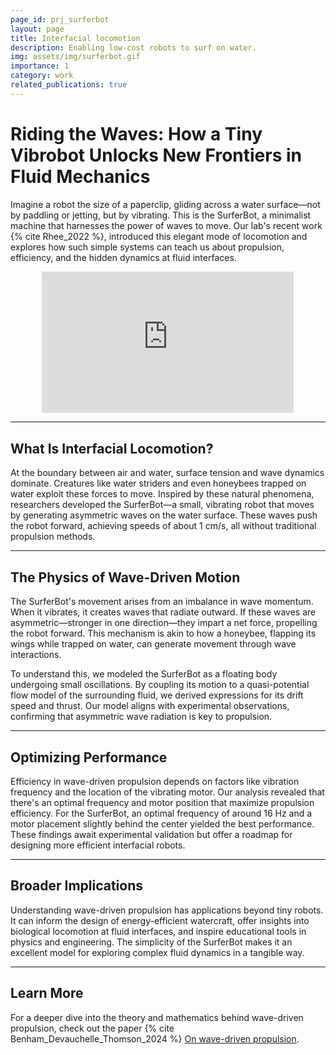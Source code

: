 ```yaml
---
page_id: prj_surferbot
layout: page
title: Interfacial locomotion
description: Enabling low-cost robots to surf on water.
img: assets/img/surferbot.gif
importance: 1
category: work
related_publications: true
---
```


# Riding the Waves: How a Tiny Vibrobot Unlocks New Frontiers in Fluid Mechanics

Imagine a robot the size of a paperclip, gliding across a water surface—not by paddling or jetting, but by vibrating. This is the SurferBot, a minimalist machine that harnesses the power of waves to move. Our lab's recent work {% cite Rhee_2022 %}, introduced this elegant mode of locomotion and explores how such simple systems can teach us about propulsion, efficiency, and the hidden dynamics at fluid interfaces.

<div style="width: 100%; display: flex; justify-content: center;">
  <div style="position: relative; width: 80%; padding-bottom: 45%; height: 0; overflow: hidden;">
    <iframe 
      src="https://www.youtube.com/embed/PQF6yGAs-TA?autoplay=1&mute=1&si=0qH_j8Lccw4ljD_3" 
      title="YouTube video player"
      style="position: absolute; top: 0; left: 0; width: 100%; height: 100%;"
      frameborder="0" 
      allow="accelerometer; autoplay; clipboard-write; encrypted-media; gyroscope; picture-in-picture; web-share"
      referrerpolicy="strict-origin-when-cross-origin" 
      allowfullscreen>
    </iframe>
  </div>
</div>

---

## What Is Interfacial Locomotion?

At the boundary between air and water, surface tension and wave dynamics dominate. Creatures like water striders and even honeybees trapped on water exploit these forces to move. Inspired by these natural phenomena, researchers developed the SurferBot—a small, vibrating robot that moves by generating asymmetric waves on the water surface. These waves push the robot forward, achieving speeds of about 1 cm/s, all without traditional propulsion methods.

---

## The Physics of Wave-Driven Motion

The SurferBot's movement arises from an imbalance in wave momentum. When it vibrates, it creates waves that radiate outward. If these waves are asymmetric—stronger in one direction—they impart a net force, propelling the robot forward. This mechanism is akin to how a honeybee, flapping its wings while trapped on water, can generate movement through wave interactions.

To understand this, we modeled the SurferBot as a floating body undergoing small oscillations. By coupling its motion to a quasi-potential flow model of the surrounding fluid, we derived expressions for its drift speed and thrust. Our model aligns with experimental observations, confirming that asymmetric wave radiation is key to propulsion.

---

## Optimizing Performance

Efficiency in wave-driven propulsion depends on factors like vibration frequency and the location of the vibrating motor. Our analysis revealed that there's an optimal frequency and motor position that maximize propulsion efficiency. For the SurferBot, an optimal frequency of around 16 Hz and a motor placement slightly behind the center yielded the best performance. These findings await experimental validation but offer a roadmap for designing more efficient interfacial robots.

---

## Broader Implications

Understanding wave-driven propulsion has applications beyond tiny robots. It can inform the design of energy-efficient watercraft, offer insights into biological locomotion at fluid interfaces, and inspire educational tools in physics and engineering. The simplicity of the SurferBot makes it an excellent model for exploring complex fluid dynamics in a tangible way.

---

## Learn More

For a deeper dive into the theory and mathematics behind wave-driven propulsion, check out the paper {% cite Benham_Devauchelle_Thomson_2024 %} [On wave-driven propulsion](https://www.cambridge.org/core/journals/journal-of-fluid-mechanics/article/on-wavedriven-propulsion/4A97169309E4F72418EFFFB7C843E7FD).
